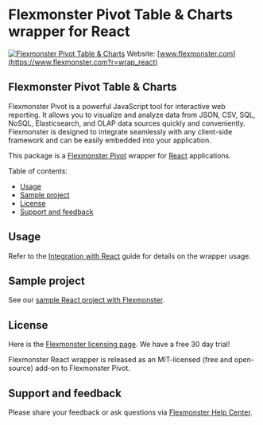 # Flexmonster Pivot Table & Charts wrapper for React
[![Flexmonster Pivot Table & Charts](https://cdn.flexmonster.com/landing.png)](https://www.flexmonster.com?r=wrap_react)
Website: [www.flexmonster.com](https://www.flexmonster.com?r=wrap_react)

## Flexmonster Pivot Table & Charts

Flexmonster Pivot is a powerful JavaScript tool for interactive web reporting. It allows you to visualize and analyze data from JSON, CSV, SQL, NoSQL, Elasticsearch, and OLAP data sources quickly and conveniently. Flexmonster is designed to integrate seamlessly with any client-side framework and can be easily embedded into your application.

This package is a [Flexmonster Pivot](https://www.flexmonster.com?r=wrap_react) wrapper for [React](https://react.dev/) applications. 

Table of contents:

* [Usage](#usage)
* [Sample project](#sample-project)
* [License](#license)
* [Support and feedback](#support-feedback)

## <a name="usage"></a>Usage ##

Refer to the [Integration with React](https://www.flexmonster.com/doc/integration-with-react?r=wrap_react) guide for details on the wrapper usage.

## <a name="sample-project"></a>Sample project ##

See our [sample React project with Flexmonster](https://github.com/flexmonster/pivot-react).

## <a name="license"></a>License ##

Here is the [Flexmonster licensing page](https://www.flexmonster.com/pivot-table-editions-and-pricing?r=wrap_react). We have a free 30 day trial! 

Flexmonster React wrapper is released as an MIT-licensed (free and open-source) add-on to Flexmonster Pivot.

## <a name="support-feedback"></a>Support and feedback ##

Please share your feedback or ask questions via [Flexmonster Help Center](https://www.flexmonster.com/help-center?r=wrap_react).
